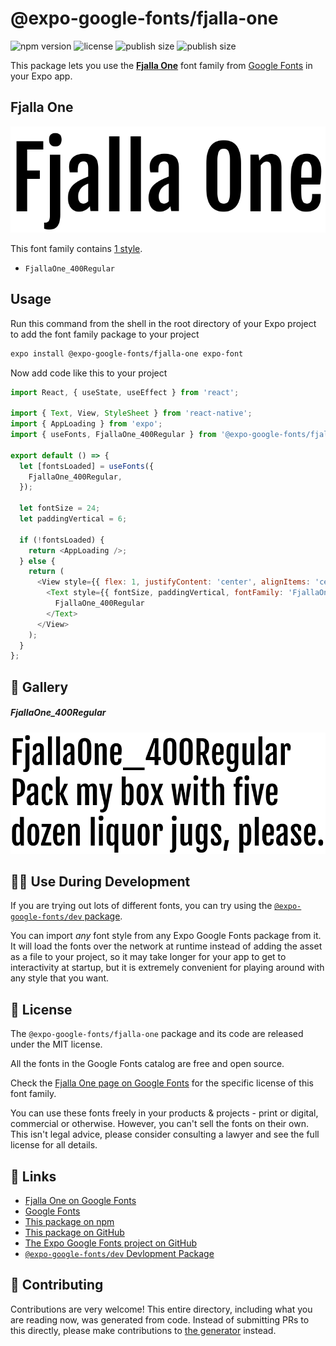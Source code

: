 # @expo-google-fonts/fjalla-one

![npm version](https://flat.badgen.net/npm/v/@expo-google-fonts/fjalla-one)
![license](https://flat.badgen.net/github/license/expo/google-fonts)
![publish size](https://flat.badgen.net/packagephobia/install/@expo-google-fonts/fjalla-one)
![publish size](https://flat.badgen.net/packagephobia/publish/@expo-google-fonts/fjalla-one)

This package lets you use the [**Fjalla One**](https://fonts.google.com/specimen/Fjalla+One) font family from [Google Fonts](https://fonts.google.com/) in your Expo app.

## Fjalla One

![Fjalla One](./font-family.png)

This font family contains [1 style](#-gallery).

- `FjallaOne_400Regular`

## Usage

Run this command from the shell in the root directory of your Expo project to add the font family package to your project
```sh
expo install @expo-google-fonts/fjalla-one expo-font
```

Now add code like this to your project
```js
import React, { useState, useEffect } from 'react';

import { Text, View, StyleSheet } from 'react-native';
import { AppLoading } from 'expo';
import { useFonts, FjallaOne_400Regular } from '@expo-google-fonts/fjalla-one';

export default () => {
  let [fontsLoaded] = useFonts({
    FjallaOne_400Regular,
  });

  let fontSize = 24;
  let paddingVertical = 6;

  if (!fontsLoaded) {
    return <AppLoading />;
  } else {
    return (
      <View style={{ flex: 1, justifyContent: 'center', alignItems: 'center' }}>
        <Text style={{ fontSize, paddingVertical, fontFamily: 'FjallaOne_400Regular' }}>
          FjallaOne_400Regular
        </Text>
      </View>
    );
  }
};

```

## 🔡 Gallery

##### FjallaOne_400Regular
![FjallaOne_400Regular](./FjallaOne_400Regular.ttf.png)


## 👩‍💻 Use During Development

If you are trying out lots of different fonts, you can try using the [`@expo-google-fonts/dev` package](https://github.com/expo/google-fonts/tree/master/font-packages/dev#readme).

You can import *any* font style from any Expo Google Fonts package from it. It will load the fonts
over the network at runtime instead of adding the asset as a file to your project, so it may take longer
for your app to get to interactivity at startup, but it is extremely convenient
for playing around with any style that you want.

## 📖 License

The `@expo-google-fonts/fjalla-one` package and its code are released under the MIT license.

All the fonts in the Google Fonts catalog are free and open source.

Check the [Fjalla One page on Google Fonts](https://fonts.google.com/specimen/Fjalla+One) for the specific license of this font family.

You can use these fonts freely in your products & projects - print or digital, commercial or otherwise. However, you can't sell the fonts on their own. This isn't legal advice, please consider consulting a lawyer and see the full license for all details.

## 🔗 Links

- [Fjalla One on Google Fonts](https://fonts.google.com/specimen/Fjalla+One)
- [Google Fonts](https://fonts.google.com/)
- [This package on npm](https://www.npmjs.com/package/@expo-google-fonts/fjalla-one)
- [This package on GitHub](https://github.com/expo/google-fonts/tree/master/font-packages/fjalla-one)
- [The Expo Google Fonts project on GitHub](https://github.com/expo/google-fonts)
- [`@expo-google-fonts/dev` Devlopment Package](https://github.com/expo/google-fonts/tree/master/font-packages/dev)

## 🤝 Contributing

Contributions are very welcome! This entire directory, including what you are reading now, was generated from code. Instead of submitting PRs to this directly, please make contributions to [the generator](https://github.com/expo/google-fonts/tree/master/packages/generator) instead.
